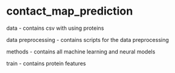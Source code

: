 # contact_map_prediction

data - contains csv with using proteins


data preprocessing - contains scripts for the data preprocessing


methods - contains all machine learning and neural models


train - contains protein features

